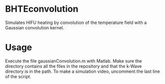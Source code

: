 # BHTEconvolution
Simulates HIFU heating by convolution of the temperature field with a Gaussian convolution kernel. 

# Usage
Execute the file gaussianConvolution.m with Matlab.  Make sure the directory contains all the files in the repository and that the  k-Wave directory is in the path.  To make a simulation video, uncomment the last line of the script.
